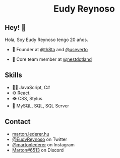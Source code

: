 <h1 align="center">
  Eudy Reynoso
</h1>

## Hey! 👋
Hola, Soy Eudy Reynoso tengo 20 años.

- 🧭 Founder at [@th8ta](https://github.com/th8ta) and [@useverto](https://github.com/useverto)

- 👥 Core team member at [@nestdotland](https://github.com/nestdotland)

## Skills
- 👨‍💻 JavaScript, C#
- ⚙️ React.
- 👁️ CSS, Stylus
- 💽 MySQL, SQL, SQL Server

## Contact
- [marton.lederer.hu](https://marton.lederer.hu)
- [@EudyReynoso](https://twitter.com/eudy_reynoso) on Twitter
- [@martonlederer](https://twitter.com/instagram) on Instagram
- [Marton#6513](./) on Discord
